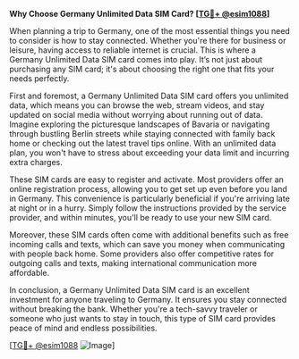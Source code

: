 **Why Choose Germany Unlimited Data SIM Card? [[TG💪+ @esim1088](https://t.me/s/esim1088)]**

When planning a trip to Germany, one of the most essential things you need to consider is how to stay connected. Whether you're there for business or leisure, having access to reliable internet is crucial. This is where a Germany Unlimited Data SIM card comes into play. It’s not just about purchasing any SIM card; it's about choosing the right one that fits your needs perfectly.

First and foremost, a Germany Unlimited Data SIM card offers you unlimited data, which means you can browse the web, stream videos, and stay updated on social media without worrying about running out of data. Imagine exploring the picturesque landscapes of Bavaria or navigating through bustling Berlin streets while staying connected with family back home or checking out the latest travel tips online. With an unlimited data plan, you won't have to stress about exceeding your data limit and incurring extra charges.

These SIM cards are easy to register and activate. Most providers offer an online registration process, allowing you to get set up even before you land in Germany. This convenience is particularly beneficial if you're arriving late at night or in a hurry. Simply follow the instructions provided by the service provider, and within minutes, you'll be ready to use your new SIM card.

Moreover, these SIM cards often come with additional benefits such as free incoming calls and texts, which can save you money when communicating with people back home. Some providers also offer competitive rates for outgoing calls and texts, making international communication more affordable.

In conclusion, a Germany Unlimited Data SIM card is an excellent investment for anyone traveling to Germany. It ensures you stay connected without breaking the bank. Whether you're a tech-savvy traveler or someone who just wants to stay in touch, this type of SIM card provides peace of mind and endless possibilities. 

[[TG💪+ @esim1088](https://t.me/s/esim1088) ![Image](https://i.postimg.cc/Y0z9fWf4/image.png)]